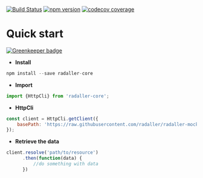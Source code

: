 [![Build Status](https://travis-ci.org/radaller/radaller-core.svg?branch=master)](https://travis-ci.org/radaller/radaller-core)
[![npm version](https://badge.fury.io/js/radaller-core.svg)](https://badge.fury.io/js/radaller-core)
[![codecov coverage](https://codecov.io/gh/radaller/radaller-core/branch/master/graph/badge.svg)](https://codecov.io/gh/radaller/radaller-core/branch/master)

# Quick start

[![Greenkeeper badge](https://badges.greenkeeper.io/radaller/radaller-core.svg)](https://greenkeeper.io/)

- **Install**

```javascript
npm install --save radaller-core
```

- **Import**
```javascript
import {HttpCli} from 'radaller-core';
```

- **HttpCli**
```javascript
const client = HttpCli.getClient({
    basePath: 'https://raw.githubusercontent.com/radaller/radaller-mock-data/master'
});
```

- **Retrieve the data**
```javascript
client.resolve('path/to/resource')
      .then(function(data) {
          //do something with data
      })
```